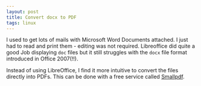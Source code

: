 ```yaml
---
layout: post
title: Convert docx to PDF
tags: linux
---
```

I used to get lots of mails with Microsoft Word Documents attached. I just had to read and print them - editing was not required. Libreoffice did quite a good Job displaying `doc` files but it still struggles with the `docx` file format introduced in Office 2007(!!).

Instead of using LibreOffice, I find it more intuitive to convert the files directly into PDFs. This can be done with a free service called [Smallpdf](http://smallpdf.com/).
